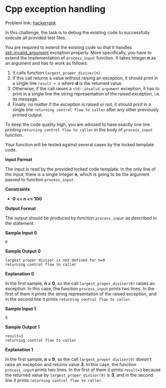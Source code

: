 # Cpp exception handling
Problem link: [hackerrank](https://www.hackerrank.com/challenges/cpp-exception-handling/problem)

In this challenge, the task is to debug the existing code to successfully execute all provided test files.

You are required to extend the existing code so that it handles [std::invalid_argument](http://www.cplusplus.com/reference/stdexcept/invalid_argument/) exception properly. More specifically, you have to extend the implementation of `process_input` function. It takes integer **n** as an argument and has to work as follows:

1. It calls function `largest_proper_divisor(n)`.
2. If this call returns a value without raising an exception, it should print in a single line `result = d` where **d** is the returned value.
3. Otherwise, if the call raises a `std::invalid_argument` exception, it has to print in a single line the string representation of the raised exception, i.e. its message.
4. Finally, no matter if the exception is raised or not, it should print in a single line `returning control flow to caller` after any other previously printed output.

To keep the code quality high, you are advised to have exactly one line printing `returning control flow to caller` in the body of `process_input` function.

Your function will be tested against several cases by the locked template code.

**Input Format**

The input is read by the provided locked code template. In the only line of the input, there is a single integer **n**, which is going to be the argument passed to function `process_input`.

**Constraints**
- **0 <= n <= 100**

**Output Format**

The output should be produced by function `process_input` as described in the statement.

**Sample Input 0**
```
0
```

**Sample Output 0**
```
largest proper divisor is not defined for n=0
returning control flow to caller
```

**Explanation 0**

In the first sample, **n = 0**, so the call `largest_proper_divisor(0)` raises an exception. In this case, the function `process_input` prints two lines. In the first of them it prints the string representation of the raised exception, and in the second line it prints `returning control flow to caller`.

**Sample Input 1**
```
9
```

**Sample Output 1**
```
result=3
returning control flow to caller
```

**Explanation 1**

In the first sample, **n = 9**, so the call `largest_proper_divisor(9)` doesn't raise an exception and returns value **3**. In this case, the function `process_input` prints two lines. In the first of them it prints `result=3` because the returned value by `largest_proper_divisor(9)` is **3**, and in the second line it prints `returning control flow to caller`.